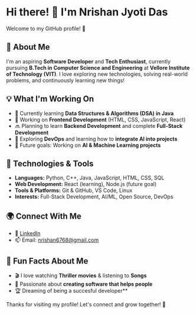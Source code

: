 # Hi there! 👋 I'm Nrishan Jyoti Das

Welcome to my GitHub profile! 🚀

## 🌟 About Me
I'm an aspiring **Software Developer** and **Tech Enthusiast**, currently pursuing **B.Tech in Computer Science and Engineering** at **Vellore Institute of Technology (VIT)**. I love exploring new technologies, solving real-world problems, and continuously learning new things!

## 💡 What I'm Working On
- 🌱 Currently learning **Data Structures & Algorithms (DSA) in Java**
- 🎨 Working on **Frontend Development** (HTML, CSS, JavaScript, React)
- 🔜 Planning to learn **Backend Development** and complete **Full-Stack Development**
- 🚀 Exploring **DevOps** and learning how to **integrate AI into projects**
- 🤖 Future goals: Working on **AI & Machine Learning projects**

## 🔧 Technologies & Tools
- **Languages:** Python, C++, Java, JavaScript, HTML, CSS, SQL
- **Web Development:** React (learning), Node.js (future goal)
- **Tools & Platforms:** Git & GitHub, VS Code, Linux
- **Interests:** Full-Stack Development, AI/ML, Open Source, DevOps

## 🌍 Connect With Me
- 💼 [LinkedIn](https://www.linkedin.com/in/nrishan-jyoti-das/)  
- 📫 Email: nrishan6768@gmail.com  

## 📌 Fun Facts About Me
- 🎬 I love watching **Thriller movies** & listening to **Songs**
- 🚀 Passionate about **creating software that helps people**
- 🏆 Dreaming of being a succesful developer**

Thanks for visiting my profile! Let's connect and grow together! 🚀
